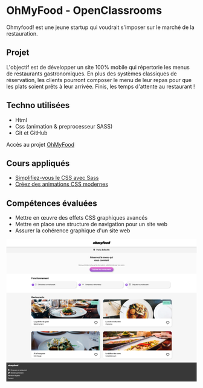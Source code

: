 # OhMyFood - OpenClassrooms
Ohmyfood! est une jeune startup qui voudrait s'imposer sur le marché de la restauration.

## Projet
L'objectif est de développer un site 100% mobile qui répertorie les menus de restaurants gastronomiques. En plus des systèmes classiques de réservation, les clients pourront composer le menu de leur repas pour que les plats soient prêts à leur arrivée. Finis, les temps d'attente au restaurant !

## Techno utilisées
- Html
- Css (animation & preprocesseur SASS)
- Git et GitHub

Accès au projet [OhMyFood](https://ohmyfood.stevenoyer.fr/)

## Cours appliqués 
- [Simplifiez-vous le CSS avec Sass](https://openclassrooms.com/fr/courses/6106181-simplifiez-vous-le-css-avec-sass)
- [Créez des animations CSS modernes](https://openclassrooms.com/fr/courses/5919246-creez-des-animations-css-modernes)

## Compétences évaluées
- Mettre en œuvre des effets CSS graphiques avancés
- Mettre en place une structure de navigation pour un site web
- Assurer la cohérence graphique d'un site web

![homepage](https://github.com/stevenoyer/StevenOyer_03_24022021/blob/main/images/ohmyfood.stevenoyer.fr_.png)

